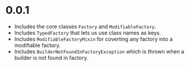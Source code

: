 # 0.0.1

  * Includes the core classes `Factory` and `ModifiableFactory`.
  * Includes `TypedFactory` that lets us use class names as keys.
  * Includes `ModifiableFactoryMixin` for coverting any factory into a modifiable factory.
  * Includes `BuilderNotFoundInFactoryException` which is thrown when a builder is not found in factory.
